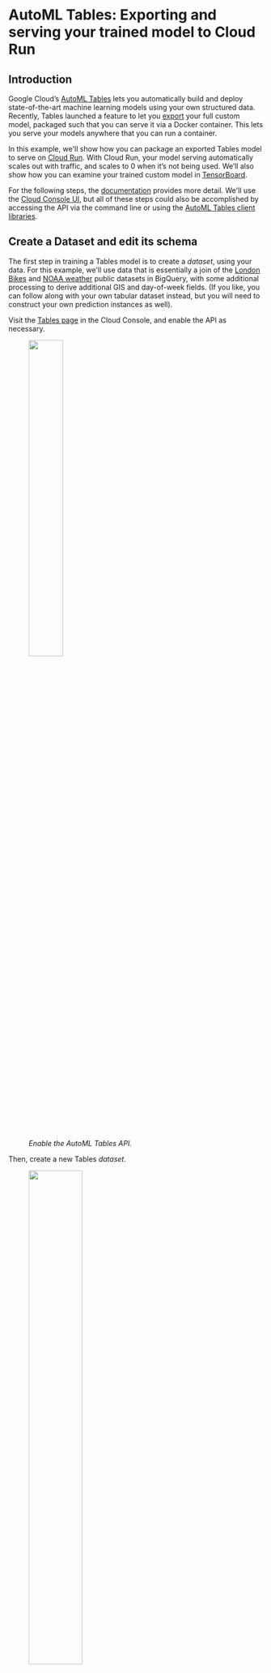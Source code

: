 
# AutoML Tables: Exporting and serving your trained model to Cloud Run

## Introduction

Google Cloud’s [AutoML Tables][1] lets you automatically build and deploy state-of-the-art machine learning models using your own structured data.
Recently, Tables launched a feature to let you [export][2] your full custom model, packaged such that you can serve it via a Docker container. This lets you serve your models anywhere that you can run a container.

In this example, we'll show how you can package an exported Tables model to serve on [Cloud Run][3]. With Cloud Run, your model serving automatically scales out with traffic, and scales to 0 when it’s not being used.  We’ll also show how you can examine your trained custom model in [TensorBoard][4].

For the following steps, the [documentation][5] provides more detail.
We'll use the [Cloud Console UI][6], but all of these steps could also be accomplished by accessing the API via the command line or using the [AutoML Tables client libraries][7].

## Create a Dataset and edit its schema

The first step in training a Tables model is to create a *dataset*, using your data.
For this example, we'll use data that is essentially a join of the [London Bikes][8] and [NOAA weather][9] public datasets in BigQuery, with some additional processing to derive additional GIS and day-of-week fields. (If you like, you can follow along with your own tabular dataset instead, but you will need to construct your own prediction instances as well).

Visit the [Tables page][10] in the Cloud Console, and enable the API as necessary.

<figure>
<a href="https://storage.googleapis.com/amy-jo/images/automl/tables_export/enable_api.png" target="_blank"><img src="https://storage.googleapis.com/amy-jo/images/automl/tables_export/enable_api.png" width="40%"/></a>
<figcaption><br/><i>Enable the AutoML Tables API.</i></figcaption>
</figure>

Then, create a new Tables *dataset*.

<figure>
<a href="https://storage.googleapis.com/amy-jo/images/automl/tables_export/create_dataset.png" target="_blank"><img src="https://storage.googleapis.com/amy-jo/images/automl/tables_export/create_dataset.png" width="50%"/></a>
<figcaption><br/><i>Create a new Tables dataset.</i></figcaption>
</figure>

Import your data into the dataset. To ingest the example data, select "Import data from BigQuery".  Then, as shown in the figure below, use `aju-dev-demos` as the BigQuery Project ID, `london_bikes_weather` as the dataset ID, and `bikes_weather` as the table name.

<figure>
<a href="https://storage.googleapis.com/amy-jo/images/automl/tables_export/import_data.png" target="_blank"><img src="https://storage.googleapis.com/amy-jo/images/automl/tables_export/import_data.png" width="60%"/></a>
<figcaption><br/><i>Import the <code>bikes_weather</code> BigQuery table into the dataset.</i></figcaption>
</figure>

### Edit the dataset’s schema

Once the import is complete, edit the dataset schema. We'll need to change a few of the inferred types. Make sure your schema reflects that in the figure below. In particular, change `bike_id`, `end_station_id`, `start_station_id`, and `loc_cross` to be of type *Categorical*. (Note that useful stats are generated for the columns).

Then, we'll set `duration` as the _target_ column.

<figure>
<a href="https://storage.googleapis.com/amy-jo/images/automl/tables_export/schema.png" target="_blank"><img src="https://storage.googleapis.com/amy-jo/images/automl/tables_export/schema.png" width="90%"/></a>
<figcaption><br/><i>Adjust the dataset schema.</i></figcaption>
</figure>


## Train and export your Tables model

Now you're ready to train a model on that dataset.  After the model is trained, you will be able not only to deploy it to the Cloud AI Platform, where you can access it via API, but also can *export* it to run in a container.

### Train the model

We'll train a model to predict ride  `duration` given all the other dataset inputs.  So, we'll be training a [regression][11] model.
For this example, enter a training budget of 1 hours, and include all the other feature columns.

<figure>
<a href="https://storage.googleapis.com/amy-jo/images/automl/tables_export/train.png" target="_blank"><img src="https://storage.googleapis.com/amy-jo/images/automl/tables_export/train.png" width="50%"/></a>
<figcaption><br/><i>Train a model to predict ride <code>duration</code>.</i></figcaption>
</figure>

### Export the trained model

Once the model is trained, we'll export the result, so that it can be served from any environment in which you can run a container.  (Note that you could also [deploy][12] your model to the Cloud AI Platform for online prediction).

You'll find the export option under **TEST & USE**.  (See the [documentation][13] for detail on the export process).
You'll need to create a *regional* GCS bucket, in the same region as your model. You also might want to create a sub-folder for the model export in the GCS bucket, so that if you have multiple exports, you can keep track of .  An easy way to create the folder is via the web UI. Here, I've created a `model_export_1` sub-folder.

Click the "Container" card to export your trained model to be run from a Docker container.

<figure>
<a href="https://storage.googleapis.com/amy-jo/images/automl/tables_export/export1.png" target="_blank"><img src="https://storage.googleapis.com/amy-jo/images/automl/tables_export/export1.png" width="60%"/></a>
<figcaption><br/><i>Click the "Container" card to export your trained model to be run from a Docker container.</i></figcaption>
</figure>

Browse to select the GCS folder into which you want to export your model, then click the **EXPORT** button.

<figure>
<a href="https://storage.googleapis.com/amy-jo/images/automl/tables_export/export2-2.png" target="_blank"><img src="https://storage.googleapis.com/amy-jo/images/automl/tables_export/export2-2.png" width="60%"/></a>
<figcaption><br/><i>Browse to the GCS folder into which you want to export your model.</i></figcaption>
</figure>

When the export is finished, create a local directory to hold your model, e.g. something like `bikes_weather`.

Copy the download command in the cloud console, which will look something like the following:
`gsutil cp -r gs://<your-bucket>/model_export_1//* ./download_dir`

Edit this command: add quotes around the `gs` URI, and remove one of the end slashes.  Then edit `download_dir` to point to the directory you created.  The result should look something like the following. Run it from the parent directory of your `bikes_weather` directory:

```sh
gsutil cp -r 'gs://<your-bucket>/model_export_1/*' ./bikes_weather
```

The exported model will be copied to `./bikes_weather`.

**Note**: to run `gsutil`, you will need [`gcloud`][14] installed. You can run these commands from the [Cloud Shell][15] instead of your local machine if you don't want to install the SDK locally.

## Test your exported model locally

Once you've downloaded your model, you can run and test it locally. This provides a good sanity check before deploying to Cloud Run.
The process is described in the [documentation][16]; we'll summarize here.

- change to the `bikes_weather` directory (or whatever you named it). You should see a `model_export` subdirectory, the result of your download.
- rename the subdirectory as described in the [documentation][17], to remove the timestamp suffix.

Then, create and run a container to serve your new trained model.  Edit the following to point to your renamed directory path:

```sh
docker run -v `pwd`/model-export/tbl/<your_renamed_directory>:/models/default/0000001 -p 8080:8080 -it gcr.io/cloud-automl-tables-public/model_server
```
This starts up a model server to which you can send requests.  Note that we're using the `gcr.io/cloud-automl-tables-public/model_server` container image and mounting our local directory.

Next, [download this `instances.json`][18] file.  If you take a look at it, you can see that it holds data for three prediction instances.
From the directory where you placed `instances.json`, run:

```sh
curl -X POST --data @instances.json http://localhost:8080/predict
```

It may take a second or two for the first request to return, but subsequent requests will be faster.  You’ll get back predictions for all of the instances in the `json` file.
The actual duration for the third instance is 1200.

## View information about your exported model in TensorBoard

You can view your exported custom model in [TensorBoard][19].  This requires a conversion step.
You will need to have TensorFlow 1.14 or 1.15 installed to run the the conversion script.

Then, download [this script][20], e.g. via `curl -O https://raw.githubusercontent.com/amygdala/code-snippets/master/ml/automl/tables/model_export/convert_oss.py`, to the parent directory of `model_export`.  Create a directory for the output (e.g. `converted_export`), then run the script as follows:

```sh
mkdir converted_export
python ./convert_oss.py --saved_model ./model-export/tbl/<your_renamed_directory>/saved_model.pb --output_dir converted_export
```

Then, point TensorBoard to the converted model graph:

```sh
tensorboard --logdir=converted_export
```

You will see a rendering of the model graph, and can pan and zoom to view model sub-graphs in more detail.

<figure>
<a href="https://storage.googleapis.com/amy-jo/images/automl/tables_export/tb1.png" target="_blank"><img src="https://storage.googleapis.com/amy-jo/images/automl/tables_export/tb1.png" /></a>
<figcaption><br/><i>You can view an exported custom Tables model in Tensorboard.</i></figcaption>
</figure>

<figure>
<a href="https://storage.googleapis.com/amy-jo/images/automl/tables_export/tb2.png" target="_blank"><img src="https://storage.googleapis.com/amy-jo/images/automl/tables_export/tb2.png" /></a>
<figcaption><br/><i></i></figcaption>
</figure>

<figure>
<a href="https://storage.googleapis.com/amy-jo/images/automl/tables_export/tb3.png" target="_blank"><img src="https://storage.googleapis.com/amy-jo/images/automl/tables_export/tb3.png" /></a>
<figcaption><br/><i>Zooming in to see part of the model graph in more detail.</i></figcaption>
</figure>


## Create a Google Cloud Run service based on your exported model

At this point, we have a trained model that we've exported and tested locally.  Now we are almost ready to deploy it to [Cloud Run][21].
As the last step of prep, we'll create a container image that uses `gcr.io/cloud-automl-tables-public/model_server` as a base image and `ADD`s the model directory, and push that image to the [Google Container Registry][22], so that Cloud Run can access it.

### Build a container to use for Cloud Run

In the same `bikes_weather` directory that holds the `model_export` subdir, create a file called `Dockerfile` that contains the following two lines.  The template is [here][23] as well; **edit the second line to use your correct path to the exported model, the same path that you used above when running locally**.

```
FROM gcr.io/cloud-automl-tables-public/model_server

ADD model-export/tbl/YOUR_RENAMED_DIRECTORY/models/default/0000001
```

Then, build a container from the `Dockerfile`.  In this example we'll call it `bw-serve`.
You can do this as follows (**replace `[PROJECT_ID]` with the id of your project**):

```
docker build . -t gcr.io/[PROJECT_ID]/bw-serve
```

Then push it to the Google Container Registry (again replacing `[PROJECT_ID]` with the id of your project):

```
docker push gcr.io/[PROJECT_ID]/bw-serve
```

(If you get an error, you may need to configure Docker to use gcloud to [authenticate requests to Container Registry][24].)

Alternately, you can use [Cloud Build][25] to build the container instead, as follows:

```
gcloud builds submit --tag gcr.io/[PROJECT_ID]/bw-serve .
```

### Create your Cloud Run service

Now we're ready to deploy the container we built to Cloud Run, where we can scalably serve it for predictions.  Visit the [Cloud Run page in the console][26]. (Click the “START USING..” button if necessary).  Then click the **CREATE SERVICE** button.

<figure>
<a href="https://storage.googleapis.com/amy-jo/images/automl/cloud_run1%202.png" target="_blank"><img src="https://storage.googleapis.com/amy-jo/images/automl/cloud_run1%202.png" width="40%"/></a>
<figcaption><br/><i>Creating a Cloud Run Service</i></figcaption>
</figure>

For the container URL, enter the name of the container that you just built above. Select the “Cloud Run (fully managed)” option.  Create a service name (it can be anything you like). Select the **Require Authentication** option.
Then, click on **SHOW OPTIONAL REVISION SETTINGS**.  Change the **Memory allocated** option to **2GiB**.
Leave the rest of the defaults as they are, and click **CREATE**.

<figure>
<a href="https://storage.googleapis.com/amy-jo/images/automl/cloud_run2.png" target="_blank"><img src="https://storage.googleapis.com/amy-jo/images/automl/cloud_run2.png" width="50%"/></a>
<figcaption><br/><i>Set your service instances to use 2GiB of memory</i></figcaption>
</figure>

### Send prediction requests to the Cloud Run service

Once your Cloud Run service is deployed, you can send prediction requests to it.  Your new service will have a URL that starts with your service name (and ends with `run.app`). You can send JSON predictions to the Cloud Run service just as with the local server you tested earlier; but with Cloud Run, the service will scale up and down based on demand.

Assuming you selected the **Require Authentication** option, you can make prediction requests like this:

```bash
curl -X POST -H \
"Authorization: Bearer $(gcloud auth print-identity-token)" --data @./instances.json \
https://<your-service-url>/predict
```

(If you set up your Cloud Run service endpoint so that it does not require authentication, you don’t need to include the authorization header in your `curl` request).

## What’s next?

In this post, we walked through how to export a custom AutoML Tables trained model, view model information in TensorBoard, and build a container image that lets you serve the model from any environment.  Then we showed how you can deploy that image to Cloud Run for scalable serving.

Once you’ve built a model-serving container image, it’s easy to deploy it to other environments as well.  For example, if you have installed [Knative serving][27] on a [Kubernetes][28] cluster, you can create a Knative *service* like this, using the same container image (again replacing `[PROJECT_ID]` with your project):

```yaml
apiVersion: serving.knative.dev/v1
kind: Service
metadata:
  name: bikes-weather
spec:
  template:
    spec:
      containers:
        - image: gcr.io/[PROJECT_ID]/bw-serve
```

(While our example model fits on a 2GiB Cloud Run instance, it’s possible that other of your models may be too large for the managed Cloud Run service, and serving it via Kubernetes/[GKE][29] is a good alternative).

If you’re curious about the details of your custom model, you can use Stackdriver Logging to [view information about your AutoML Tables model][30]. Using Logging, you can see the final model hyperparameters as well as the hyperparameters and object values used during model training and tuning.

You may also be interested in exploring the updated [AutoML Tables client libraries][31], which make it easy for you to [train and use Tables programmatically][32], or reading about how to create a _contextual bandit_ model pipeline [using AutoML Tables, without needing a specialist for tuning or feature engineering][33].

[1]:	https://cloud.google.com/automl-tables/docs/
[2]:	https://cloud.google.com/automl-tables/docs/model-export
[3]:	https://cloud.google.com/run/docs/
[4]:	https://www.tensorflow.org/tensorboard
[5]:	https://cloud.google.com/automl-tables/docs/
[6]:	https://console.cloud.google.com/automl-tables/datasets
[7]:	https://googleapis.dev/python/automl/latest/gapic/v1beta1/tables.html
[8]:	https://console.cloud.google.com/bigquery?p=bigquery-public-data&d=london_bicycles&page=dataset
[9]:	https://console.cloud.google.com/bigquery?p=bigquery-public-data&d=noaa_gsod&page=dataset
[10]:	https://console.cloud.google.com/automl-tables/datasets
[11]:	https://cloud.google.com/automl-tables/docs/problem-types
[12]:	https://cloud.google.com/automl-tables/docs/predict
[13]:	https://cloud.google.com/automl-tables/docs/model-export
[14]:	https://cloud.google.com/sdk/install
[15]:	https://cloud.google.com/shell/
[16]:	https://cloud.google.com/automl-tables/docs/model-export
[17]:	https://cloud.google.com/automl-tables/docs/model-export#run-server
[18]:	https://raw.githubusercontent.com/amygdala/code-snippets/master/ml/automl/tables/model_export/instances.json
[19]:	https://www.tensorflow.org/tensorboard
[20]:	https://github.com/amygdala/code-snippets/blob/master/ml/automl/tables/model_export/convert_oss.py
[21]:	https://cloud.google.com/run/docs/
[22]:	https://cloud.google.com/container-registry/
[23]:	https://raw.githubusercontent.com/amygdala/code-snippets/master/ml/automl/tables/model_export/Dockerfile.template
[24]:	https://cloud.google.com/container-registry/docs/quickstart#add_the_image_to
[25]:	https://cloud.google.com/cloud-build/docs/quickstart-docker
[26]:	https://console.cloud.google.com/marketplace/details/google-cloud-platform/cloud-run
[27]:	https://github.com/knative/serving
[28]:	https://kubernetes.io/
[29]:	https://cloud.google.com/kubernetes-engine/
[30]:	https://cloud.google.com/automl-tables/docs/logging
[31]:	https://googleapis.dev/python/automl/latest/gapic/v1beta1/tables.html
[32]:	https://github.com/GoogleCloudPlatform/python-docs-samples/tree/master/tables/automl/notebooks
[33]:	https://cloud.google.com/blog/products/ai-machine-learning/how-to-build-better-contextual-bandits-machine-learning-models
